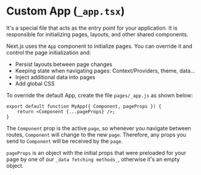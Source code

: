 # Custom App (`_app.tsx`)

It's a special file that acts as the entry point for your application. It is responsible for initializing pages, layouts, and other shared components.

Next.js uses the `App` component to initialize pages. You can override it and control the page initialization and:

- Persist layouts between page changes
- Keeping state when navigating pages: Context/Providers, theme, data...
- Inject additional data into pages
- Add global CSS

To override the default App, create the file `pages/_app.js` as shown below:

    export default function MyApp({ Component, pageProps }) {
        return <Component {...pageProps} />;
    }

The `Component` prop is the active `page`, so whenever you navigate between routes, `Component` will change to the new `page`. Therefore, any props you send to `Component` will be received by the `page`.

`pageProps` is an object with the initial props that were preloaded for your page by one of our `_data fetching methods_`, otherwise it's an empty object.
